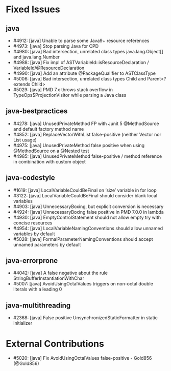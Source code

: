 # Fixed Issues

## java

- #4912: [java] Unable to parse some Java9+ resource references
- #4973: [java] Stop parsing Java for CPD
- #4980: [java] Bad intersection, unrelated class types java.lang.Object[] and java.lang.Number
- #4988: [java] Fix impl of ASTVariableId::isResourceDeclaration / VariableId/@ResourceDeclaration
- #4990: [java] Add an attribute @PackageQualifier to ASTClassType
- #5006: [java] Bad intersection, unrelated class types Child and Parent<? extends Child>
- #5029: [java] PMD 7.x throws stack overflow in TypeOps$ProjectionVisitor while parsing a Java class

## java-bestpractices

- #4278: [java] UnusedPrivateMethod FP with Junit 5 @MethodSource and default factory method name
- #4852: [java] ReplaceVectorWithList false-positive (neither Vector nor List usage)
- #4975: [java] UnusedPrivateMethod false positive when using @MethodSource on a @Nested test
- #4985: [java] UnusedPrivateMethod false-positive / method reference in combination with custom object

## java-codestyle

- #1619: [java] LocalVariableCouldBeFinal on ‘size’ variable in for loop
- #3122: [java] LocalVariableCouldBeFinal should consider blank local variables
- #4903: [java] UnnecessaryBoxing, but explicit conversion is necessary
- #4924: [java] UnnecessaryBoxing false positive in PMD 7.0.0 in lambda
- #4930: [java] EmptyControlStatement should not allow empty try with concise resources
- #4954: [java] LocalVariableNamingConventions should allow unnamed variables by default
- #5028: [java] FormalParameterNamingConventions should accept unnamed parameters by default

## java-errorprone

- #4042: [java] A false negative about the rule StringBufferInstantiationWithChar
- #5007: [java] AvoidUsingOctalValues triggers on non-octal double literals with a leading 0

## java-multithreading

- #2368: [java] False positive UnsynchronizedStaticFormatter in static initializer


# External Contributions

- #5020: [java] Fix AvoidUsingOctalValues false-positive - Gold856 (@Gold856)
